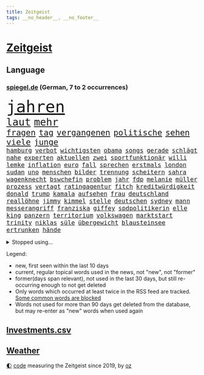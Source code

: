 ```yaml
---
title: Zeitgeist
tags: __no_header__, __no_footer__
---
```


# [Zeitgeist](https://oliz.io/zeitgeist/)

## Language

<h3><a href="https://www.spiegel.de" target="_blank">spiegel.de</a> (German, 7 to 2 occurrences)</h3>
<p style="font-family:monospace">
<span style="font-size:32pt"><a href="news_links.html#jahren" class="current">jahren</a></span>
<br>
<span style="font-size:20pt"><a href="news_links.html#laut" class="current">laut</a></span>
<span style="font-size:20pt"><a href="news_links.html#mehr" class="current">mehr</a></span>
<br>
<span style="font-size:16pt"><a href="news_links.html#fragen" class="current">fragen</a></span>
<span style="font-size:16pt"><a href="news_links.html#tag" class="current">tag</a></span>
<span style="font-size:16pt"><a href="news_links.html#vergangenen" class="current">vergangenen</a></span>
<span style="font-size:16pt"><a href="news_links.html#politische" class="current">politische</a></span>
<span style="font-size:16pt"><a href="news_links.html#sehen" class="current">sehen</a></span>
<span style="font-size:16pt"><a href="news_links.html#viele" class="current">viele</a></span>
<span style="font-size:16pt"><a href="news_links.html#junge" class="current">junge</a></span>
<br>
<span style="font-size:12pt"><a href="news_links.html#hamburg" class="current">hamburg</a></span>
<span style="font-size:12pt"><a href="news_links.html#verbot" class="current">verbot</a></span>
<span style="font-size:12pt"><a href="news_links.html#wichtigsten" class="current">wichtigsten</a></span>
<span style="font-size:12pt"><a href="news_links.html#obama" class="current">obama</a></span>
<span style="font-size:12pt"><a href="news_links.html#songs" class="current">songs</a></span>
<span style="font-size:12pt"><a href="news_links.html#gerade" class="current">gerade</a></span>
<span style="font-size:12pt"><a href="news_links.html#schlägt" class="current">schlägt</a></span>
<span style="font-size:12pt"><a href="news_links.html#nahe" class="current">nahe</a></span>
<span style="font-size:12pt"><a href="news_links.html#experten" class="current">experten</a></span>
<span style="font-size:12pt"><a href="news_links.html#aktuellen" class="current">aktuellen</a></span>
<span style="font-size:12pt"><a href="news_links.html#zwei" class="current">zwei</a></span>
<span style="font-size:12pt"><a href="news_links.html#sportfunktionär" class="new">sportfunktionär</a></span>
<span style="font-size:12pt"><a href="news_links.html#willi" class="current">willi</a></span>
<span style="font-size:12pt"><a href="news_links.html#lemke" class="current">lemke</a></span>
<span style="font-size:12pt"><a href="news_links.html#inflation" class="current">inflation</a></span>
<span style="font-size:12pt"><a href="news_links.html#euro" class="current">euro</a></span>
<span style="font-size:12pt"><a href="news_links.html#fall" class="current">fall</a></span>
<span style="font-size:12pt"><a href="news_links.html#sprechen" class="current">sprechen</a></span>
<span style="font-size:12pt"><a href="news_links.html#erstmals" class="current">erstmals</a></span>
<span style="font-size:12pt"><a href="news_links.html#london" class="current">london</a></span>
<span style="font-size:12pt"><a href="news_links.html#sudan" class="current">sudan</a></span>
<span style="font-size:12pt"><a href="news_links.html#uno" class="current">uno</a></span>
<span style="font-size:12pt"><a href="news_links.html#menschen" class="current">menschen</a></span>
<span style="font-size:12pt"><a href="news_links.html#bilder" class="current">bilder</a></span>
<span style="font-size:12pt"><a href="news_links.html#trennung" class="current">trennung</a></span>
<span style="font-size:12pt"><a href="news_links.html#scheitern" class="current">scheitern</a></span>
<span style="font-size:12pt"><a href="news_links.html#sahra" class="current">sahra</a></span>
<span style="font-size:12pt"><a href="news_links.html#wagenknecht" class="current">wagenknecht</a></span>
<span style="font-size:12pt"><a href="news_links.html#bswchefin" class="current">bswchefin</a></span>
<span style="font-size:12pt"><a href="news_links.html#problem" class="current">problem</a></span>
<span style="font-size:12pt"><a href="news_links.html#jahr" class="current">jahr</a></span>
<span style="font-size:12pt"><a href="news_links.html#fdp" class="current">fdp</a></span>
<span style="font-size:12pt"><a href="news_links.html#melanie" class="current">melanie</a></span>
<span style="font-size:12pt"><a href="news_links.html#müller" class="current">müller</a></span>
<span style="font-size:12pt"><a href="news_links.html#prozess" class="current">prozess</a></span>
<span style="font-size:12pt"><a href="news_links.html#vertagt" class="new">vertagt</a></span>
<span style="font-size:12pt"><a href="news_links.html#ratingagentur" class="new">ratingagentur</a></span>
<span style="font-size:12pt"><a href="news_links.html#fitch" class="new">fitch</a></span>
<span style="font-size:12pt"><a href="news_links.html#kreditwürdigkeit" class="new">kreditwürdigkeit</a></span>
<span style="font-size:12pt"><a href="news_links.html#donald" class="current">donald</a></span>
<span style="font-size:12pt"><a href="news_links.html#trump" class="current">trump</a></span>
<span style="font-size:12pt"><a href="news_links.html#kamala" class="current">kamala</a></span>
<span style="font-size:12pt"><a href="news_links.html#aufsehen" class="current">aufsehen</a></span>
<span style="font-size:12pt"><a href="news_links.html#frau" class="current">frau</a></span>
<span style="font-size:12pt"><a href="news_links.html#deutschland" class="current">deutschland</a></span>
<span style="font-size:12pt"><a href="news_links.html#reallöhne" class="new">reallöhne</a></span>
<span style="font-size:12pt"><a href="news_links.html#jimmy" class="current">jimmy</a></span>
<span style="font-size:12pt"><a href="news_links.html#kimmel" class="current">kimmel</a></span>
<span style="font-size:12pt"><a href="news_links.html#stelle" class="current">stelle</a></span>
<span style="font-size:12pt"><a href="news_links.html#deutschen" class="current">deutschen</a></span>
<span style="font-size:12pt"><a href="news_links.html#sydney" class="new">sydney</a></span>
<span style="font-size:12pt"><a href="news_links.html#mann" class="current">mann</a></span>
<span style="font-size:12pt"><a href="news_links.html#messerangriff" class="current">messerangriff</a></span>
<span style="font-size:12pt"><a href="news_links.html#franziska" class="current">franziska</a></span>
<span style="font-size:12pt"><a href="news_links.html#giffey" class="current">giffey</a></span>
<span style="font-size:12pt"><a href="news_links.html#spdpolitikerin" class="current">spdpolitikerin</a></span>
<span style="font-size:12pt"><a href="news_links.html#elle" class="new">elle</a></span>
<span style="font-size:12pt"><a href="news_links.html#king" class="current">king</a></span>
<span style="font-size:12pt"><a href="news_links.html#panzern" class="new">panzern</a></span>
<span style="font-size:12pt"><a href="news_links.html#territorium" class="current">territorium</a></span>
<span style="font-size:12pt"><a href="news_links.html#volkswagen" class="current">volkswagen</a></span>
<span style="font-size:12pt"><a href="news_links.html#marktstart" class="new">marktstart</a></span>
<span style="font-size:12pt"><a href="news_links.html#trinity" class="new">trinity</a></span>
<span style="font-size:12pt"><a href="news_links.html#niklas" class="current">niklas</a></span>
<span style="font-size:12pt"><a href="news_links.html#süle" class="current">süle</a></span>
<span style="font-size:12pt"><a href="news_links.html#übergewicht" class="new">übergewicht</a></span>
<span style="font-size:12pt"><a href="news_links.html#blausteinsee" class="new">blausteinsee</a></span>
<span style="font-size:12pt"><a href="news_links.html#ertrunken" class="current">ertrunken</a></span>
<span style="font-size:12pt"><a href="news_links.html#hände" class="current">hände</a></span>
</p>
<details>
<summary>Stopped using...</summary>
<p class="former" style="font-size:12pt">
bemüht(1392) partie(1392) situation(1392) gestartet(1391) mainz(1391) persönliche(1391) leichter(1390) müssten(1390) co₂(1389) cristiano(1389) getan(1389) investieren(1389) nein(1389) pressekonferenz(1389) ronaldo(1389) schildert(1389) steigenden(1389) treffer(1389) verlegt(1389) angeklagte(1388) beschäftigt(1388) einstieg(1388) lebensmittel(1388) nachruf(1388) sanktionen(1388) staatschef(1388) vorschläge(1388) 75(1387) bundesrepublik(1387) hieß(1387) kohle(1387) vereinigten(1387) 6(1386) aufgefordert(1386) botschaften(1386) brüssel(1386) gewaltige(1386) gezogen(1386) summe(1386) volker(1386) analyse(1385) becker(1385) berufung(1385) blickt(1385) joachim(1385) lastwagen(1385) pflege(1385) plus(1385) schaltet(1385) verlust(1385) welchem(1385) xi(1385) äußerungen(1385) egal(1384) klaren(1384) löste(1384) übergriffe(1384) allianz(1383) bochum(1383) erlassen(1383) flüchtlinge(1383) keller(1383) mittel(1383) rechnet(1383) rheinlandpfalz(1383) schiedsrichter(1383) sexuelle(1383) versprochen(1383) verstorbenen(1383) digitalisierung(1382) nahverkehr(1382) gehe(1381) lust(1381) portugal(1381) saarland(1381) spott(1381) umwelt(1381) anwälte(1380) minute(1380) niederlande(1380) 29(1379) behörde(1379) gegangen(1379) leer(1379) märz(1379) pocht(1379) aufruf(1378) leitet(1378) sache(1378) stets(1378) verschwand(1378) ökonom(1378) fleisch(1377) klären(1377) aufnahme(1376) gestürzt(1376) trafen(1376) franziskus(1375) manuel(1375) mode(1375) papst(1375) türkischen(1375) halb(1374) geflogen(1372) organisation(1372) belegen(1371) klimapolitik(1370) ebenso(1366) mercedes(1365) insassen(1364) katholischen(1359) wusste(1358) insolvenz(1355) hilfen(1353) karten(1352) niedrig(1351) fehlende(1350) munition(1349) tuchel(1344) teuren(1338) rakete(1333) missbrauchs(1326) stopp(1305) wetterdienst(1295) öffnet(1278) rein(1240) felix(1152) zentralbank(1133) ausnahme(1130) verdi(1130) bauern(1122) schrumpft(1120) auswärtige(1116) bundesrat(1106) insbesondere(1105) wissing(1054) world(1052) mike(1051) gehälter(1048) einigt(1033) abschreckung(1023) fachkräfte(1019) volksverhetzung(1007) umsetzung(1004) gestört(991) dutzenden(977) otto(976) schärfere(974) unserem(972) kompromiss(963) verabschieden(961) zerstörung(945) waffenlieferungen(938) zusammenhalt(931) geplatzt(926) soldat(925) überwachung(925) streik(905) abseits(894) fern(876) baustelle(866) hochschule(861) kriegsverbrechen(861) iranische(852) gewerkschaften(842) überlebenden(839) schwarzes(833) fernen(828) verärgert(809) isoliert(805) mordfall(800) steuerhinterziehung(798) sinne(794) verklagen(793) kaiserslautern(792) chinesischer(790) joshua(777) jugendlicher(774) kaffee(774) andrew(770) zuwanderung(767) 16jähriger(750) wissenschaft(748) digitale(747) eautos(747) ähnlichen(740) landwirtschaft(739) chinesen(734) freispruch(732) sunak(732) rishi(731) island(727) notruf(721) protestbewegung(721) hoffnungsträger(716) nation(716) 05(708) frühjahr(706) 63(702) kündigung(696) bundesbank(690) kita(684) ernährung(683) branchen(677) historisches(673) dokumentieren(667) persönlichen(667) pakete(657) methoden(656) rückstand(650) mama(649) deutschlandticket(606) migrationspolitik(603) game(602) saarlouis(601) überzeugen(600) dfbelf(596) haftbefehl(596) gekündigt(593) madonna(591) trauern(588) aufgelöst(586) vulkan(585) gelegenheit(583) al(578) mittelpunkt(574) nannte(574) kongo(569) geschwister(568) boom(566) bad(560) wohlstand(560) jason(547) 5000(543) eskalierte(539) bürokratie(538) nagelsmann(538) vermeintliche(534) lauf(533) insekten(532) 51(523) toll(521) wahlsieger(521) darmstadt(517) trier(517) rechtspopulisten(510) spiegelreport(508) gejagt(500) hinweg(499) hauptrolle(488) umsetzen(487) parlamentswahlen(486) arbeitskräfte(484) gründung(483) rückhalt(471) oberbayern(470) samuel(461) fühlte(456) fisch(454) jagen(453) erging(448) formuliert(443) kane(443) rechter(441) sparkassen(433) blamiert(430) drohnenangriffe(428) bitter(424) kurzer(415) luftangriffen(415) einbestellt(414) fürth(414) hitzewellen(414) blockierte(411) widerstands(411) stock(410) marschflugkörper(408) budget(407) errichtet(405) einbringen(404) milliardenschweren(397) selben(395) thunberg(393) preiserhöhung(392) abwenden(391) flieger(389) pass(385) verfilmt(383) ezb(382) ermordet(377) victoria(375) desaster(372) heim(372) kooperiert(372) aufatmen(370) todesfall(370) iphone(368) showdown(368) gerichtsverfahren(367) immobilienmarkt(367) strenger(366) andré(364) sterne(364) argentiniens(361) sechsstellige(361) psyche(359) entstand(357) innere(351) parlamentswahl(351) gedreht(350) winde(350) metern(349) airport(348) körperliche(344) mary(344) negative(343) ausscheiden(342) ehrung(340) jon(335) tankstelle(334) javier(332) milei(332) schiitenmiliz(331) technisch(330) knacken(325) dumm(322) rki(322) young(321) schwester(320) onkel(318) gastronomie(317) moritz(312) nszeit(311) berüchtigte(306) harsche(306) fehlte(305) proben(305) verfolgte(305) vergehen(305) challenge(303) kimmich(303) verschickt(301) mehrmals(300) dankbar(298) 43(296) regelungen(296) schenkt(295) protestierenden(294) gedächtnis(290) nächte(290) ungerecht(288) böse(284) mars(284) gerechnet(283) mexikos(283) pflegeheim(281) hongkong(279) lasst(279) gazastreifens(278) charkiw(277) emotionaler(275) erfindung(275) spender(275) nouripour(274) omid(274) hamasangriff(273) kracht(273) extremistischen(270) tränengas(269) waffenstillstand(269) hasst(266) attraktiver(265) club(264) südlichen(263) reederei(262) signa(262) einheitliche(260) herbe(260) eminem(259) furchtbar(259) staatssekretärin(259) weltlage(258) erkannt(256) warnstreiks(256) fußballspieler(255) künftige(255) 16jährigen(252) ausländer(252) habecks(252) netzbetreiber(252) auskunft(251) kulturszene(251) stille(251) signalisiert(249) suizid(249) geiselnahme(247) spiels(247) erlässt(246) sprecherin(246) emma(245) joel(245) kriegstüchtig(244) 37jährige(243) gespalten(243) spdfraktionschef(243) unfalltod(243) bezahlung(241) signagruppe(241) anstehenden(240) ließe(240) petra(240) bundeskartellamt(239) kassieren(236) einverstanden(235) taugt(234) tourt(234) gesichter(233) ostern(233) bedrängnis(232) genügend(229) verschüttet(228) autokonzern(227) notlage(227) dubai(226) wackelt(226) leise(225) uganda(224) beleidigungen(223) falle(222) künftiger(221) stoffe(221) tausender(221) weiblich(220) historischer(219) usdollar(219) entzogen(218) heimischen(217) stefanie(215) notaufnahme(214) amy(213) frühzeitig(213) grande(213) guardiola(212) sekeinsatz(212) roberts(210) interessieren(207) aufgedeckt(206) oma(206) neugier(205) verstörende(204) dreyer(202) leiten(202) ordentlich(202) verwendung(202) abgefeuert(200) absatz(200) leidenschaftlicher(200) vorliegt(200) 31jähriger(199) high(199) le(199) mangelnde(198) cotrainer(197) hollywoods(197) lachen(197) wärmepumpen(197) bevorzugen(196) pep(196) aufklären(195) neuwahl(194) b(193) fossil(193) emobilität(191) minus(191) abfahrt(190) dave(190) homo(190) koblenz(190) militärübungen(190) cdu/csu(189) niedriger(189) zeitzeugen(189) anpassung(188) landsleuten(188) typs(188) elvis(187) inmitten(187) siebzigerjahren(187) wohnungssuche(187) abgetaucht(186) western(185) bestsellerautor(183) langes(183) alkoholfreie(182) bauernproteste(182) fernhalten(182) norweger(182) beantragt(181) behindert(181) dreh(181) sächsische(181) weltstar(181) girls(180) spektakuläres(180) haag(179) begraben(177) terrormiliz(177) entlastungen(176) verbündete(176) anmelden(174) frühes(174) pay(174) zerrissen(174) hummels(172) insolvente(172) mats(172) staub(172) 160(170) afdabgeordnete(170) 13jährigen(169) bemerkenswerte(169) blaupause(169) erklärungen(169) schlangen(169) stützt(169) erobert(168) politischem(168) rechnungen(168) angeworben(167) aufgeklärt(167) ratschlag(167) nationalsozialismus(166) summen(166) trotzig(166) anonymen(165) fressen(165) solches(165) 64(164) angehoben(164) murphy(164) satt(164) zeugnis(164) rechtlichen(163) unfair(163) anforderungen(162) platzt(162) vorgesehen(162) wald(161) einwanderer(160) kreuzfahrtschiff(160) realistische(160) vergütung(159) anerkennung(157) einlösen(157) widerlegen(157) gäbe(156) jordan(156) lucy(155) ungarische(155) glimpflich(154) popikone(154) zugesprochen(154) gesänge(153) posse(153) chinesisches(151) vermittler(151) huawei(150) löcher(150) benannt(149) schärfste(149) siebten(149) usmedien(149) superreichen(148) fair(147) urteilte(147) däne(146) forschungsteam(146) krause(146) autofahrerin(145) djirsarai(145) lara(145) meistertitel(145) supermärkte(145) msc(144) zentimeter(144) durchsuchung(143) exfußballer(142) national(142) rassemblement(142) drehbuch(141) planung(141) bezahlte(140) neil(140) fremden(138) preisgegeben(137) ruth(137) kriegsverlauf(136) erhielten(135) queens(135) talente(135) 58jähriger(134) alec(134) ampelpolitiker(134) baldwin(134) kamerafrau(134) verstörenden(134) abschiedstournee(133) berührende(133) verbraucherpreise(133) drohe(132) lizenz(132) anmeldung(131) 18jährigen(130) bernard(130) schauspielerinnen(130) kippte(129) trek(129) authentisch(127) 57(126) boxer(126) jeff(126) singapur(126) taxis(126) kinderärztin(125) laufende(125) regierungschefs(125) alleingang(124) gelöscht(124) kinohit(124) kriegsführung(124) netzwerken(123) schrank(123) überfahrt(123) intensiv(122) 14jährigen(121) johansson(121) messen(121) reiht(121) scarlett(121) wiedersehen(121) hetzt(120) anwesen(119) drittes(119) källenius(119) mercedeschef(119) ola(119) spannende(119) umbenannt(119) wendungen(119) alters(118) ausprobiert(118) bergsteigen(118) chefposten(118) vorzubereiten(118) abgelaufen(117) anbietern(117) auswärtigen(117) schlimmste(116) zusätzlichen(116) beeindruckende(115) orientieren(114) todesfällen(114) bruders(113) milliardenauftrag(113) polizeieinsätze(113) gerüst(112) gruß(112) hirnforschung(112) klimaschützer(112) lakers(112) netzwerke(112) ausrüster(111) kibbuz(111) teich(111) denkbar(110) klimaprotest(109) unerwarteten(109) billionen(108) milliardengeschäft(108) privatsphäre(108) se(108) absurde(107) l'amour(106) toujours(106) abgeschoben(105) bestechlichkeit(105) brunson(105) fußballverbands(105) louis(105) milchstraße(105) rouge(105) stichwahl(105) wout(105) alltäglich(104) sommerzeit(104) statistische(104) exgesundheitsminister(103) leuten(103) nett(103) türen(103) bildeten(102) postet(102) fußballers(100) sparkurs(100) straßenbahn(100) ghana(99) parteikollegen(99) abgestraft(98) etablierte(98) microsofts(98) rechnung(98) ungarischen(98) beherrscht(97) diplomatischen(97) ernstfall(97) massensturz(97) relativ(97) angelegte(96) elfmeterschießen(96) gemalt(96) bundesvorstand(95) steinzeit(95) sticht(95) trainingslager(95) düstere(94) jugendkriminalität(94) entlohnung(93) großkonzerne(93) verunsichert(93) vorstellung(93) weltgrößten(93) ewig(92) spektakulärsten(92) verspielt(92) ärgernis(92) abonnenten(91) eint(91) entschädigen(91) missionen(91) spritpreise(91) andernorts(90) militärischer(90) plage(90) wertvollen(90) angetreten(89) beginns(89) beleidigung(89) downing(89) fahrschein(89) meistens(89) regierungswechsel(89) toxischen(89) zusammenhalten(89) ätna(89) einhundert(88) g7staaten(88) herauszufinden(88) verprügeln(88) vorgängers(88) dreckig(87) fuhren(87) leiterin(87) ostereier(87) rechtspopulistischer(87) schüttete(87) steuererklärung(87) 78(86) behindern(86) beschränkungen(86) fürchtete(86) gesteckt(86) herzversagen(86) leuchten(86) telekom(86) unterschreiben(86) akzeptieren(85) capri(85) fahrradfahrer(85) sportwissenschaftler(85) attackierte(84) charakter(84) flair(84) laufender(84) positive(84) 75jährige(83) ausgebremst(83) abwechslungsreich(82) eddy(82) fahrern(82) industriegebiet(82) patrioten(82) übermittelt(82) auswärtiges(81) bezwingen(81) inder(81) neunjährigen(81) schwimmerinnen(81) bbcmoderator(80) blüht(80) erbost(80) fragwürdiger(80) kinderklinik(80) küssen(80) legalisiert(80) streaminganbieter(80) 28jährige(79) beschlagnahmten(79) eingerechnet(79) millionenwert(79) mythen(79) rechtspopulismus(79) stalking(79) weibchen(79) wirt(79) zahnarzt(79) 21jährige(78) abfindungen(78) begrenzten(78) erlebten(78) geldwäsche(78) lagunenstadt(78) oeynhausen(78) ratte(78) sbahn(78) tagestouristen(78) trumpf(78) amtsträger(77) farbattacke(77) feuerlöschern(77) fix(77) orange(77) präparierten(77) sprühten(77) auszulösen(76) automaten(76) bistum(76) krisentreffen(76) meeresfrüchte(76) mumifizierte(76) tornado(76) unglaublich(76) gültigen(75) hagel(75) knackt(75) renaissance(75) beckham(74) impfstoffe(74) jar(74) klang(74) klo(74) kundinnen(74) tschassiw(74) jenna(73) klartext(73) masken(73) mitgebracht(73) ortega(73) voraussetzungen(73) abnehmspritze(72) bardella(72) moulin(72) mühlenflügel(72) niederschlägen(72) premiers(72) prognosen(72) verpassten(72) zwayer(72) antiisraelischer(71) aufträgen(71) eddie(71) europawahlen(71) geile(71) güler(71) komiker(71) lebenserwartung(71) mitgliedschaft(71) nachdenken(71) schob(71) sexy(71) talkshowmoderatorin(71) verzockt(71) aufkommen(70) enkeltrick(70) pfiffe(70) scharfmachern(70) 900000(69) adams(69) populär(69) strahlen(69) besitzt(68) feindbild(68) handzeichen(68) juan(68) mounjaro(68) nsvergleich(68) uspopstar(68) who’s(68) 155(67) bon(67) durchbrechen(67) gelbe(67) jovi(67) mitreißenden(67) verwahrt(67) alarmstufe(66) handele(66) drittgrößten(65) grünenvorsitzende(65) hausfrau(65) preiserhöhungen(65) schleichenden(65) ungewollte(65) verschleppte(65) eras(64) fußballfieber(64) nacheinander(64) blunt(63) cher(63) topstars(63) amelie(62) kanzelt(62) magnum(62) spdzentrale(62) alpinisten(61) höhepunkte(61) inne(61) inszenieren(61) absagen(60) begehrt(59) clooney(59) hilton(59) kletterer(59) militärziele(59) mittelfeldspielers(59) regierenden(59) schlagstock(59) sorten(59) weltbild(59) aufsteigen(58) versetzen(58) amerikanischer(57) butker(57) millionenstadt(57) stöhnen(57) aufgeladenes(56) lustiges(56) standards(56) vorgeschichte(56) woke(56) zeitfahren(56) abgeführt(55) ausgewechselt(55) bevorstehenden(55) bürgerschaft(55) heiko(55) joost(55) meryl(55) nebensache(55) nordfranzösischen(55) rouen(55) steuereinnahmen(55) streep(55) akte(54) schlussspurt(54) vagina(54) apotheken(53) fdpgeneralsekretär(53) fossilen(53) herum(53) kurswechsel(53) revolutionieren(53) sonja(53) usbotschafterin(53) beef(52) exmanager(52) geopolitische(52) hauptstädte(52) muscheln(52) pochen(52) sahrawagenknechtpartei(52) sturmböen(52) wilders(52) bröckelt(51) böses(51) dresdner(51) etappensieg(51) lech(51) chipherstellers(50) kollegin(50) militärmanöver(50) millennial(50) pausiert(50) populist(50) bildungsministerium(49) extremwetter(49) fehlverhaltens(49) firmenpatriarchen(49) geheimplan(49) jugendbande(49) kifirma(49) linklater(49) strippen(49) unwetters(49) verächtlich(49) ausfüllen(48) bekanntes(48) l’amour(48) mitgliedstaaten(48) müttern(48) ratten(48) sinniert(48) d’agostino(47) gigi(47) medwedew(47) strategiepapier(47) tree(47) ölkonzerns(47) bongiovi(46) durchschnittlich(46) kinshasa(46) mitgerissen(46) pyrotechnik(46) rechenschaft(46) royal(46) suff(46) verhängnisvollen(46) brown(45) existieren(45) halyna(45) hutchins(45) angeprangert(44) f16kampfjets(44) natoostflanke(44) quaid(44) versprachen(44) wahltag(44) einseitig(43) epidemie(43) irre(43) wahltermin(43) fitness(42) polizeigewalt(42) präsidentschaftsanwärter(42) rechtsbündnis(42) schutt(42) sätzen(42) aneinandergeraten(41) back(41) exgeheimdienstchef(41) núñez(41) profitierten(41) semaglutid(41) shady(41) slim(41) unlösbare(41) wirkstoff(41) zurückhalten(41) 2002(40) anheizen(40) brenda(40) durchschnittsverdiener(40) einfahren(40) mitansehen(40) stichwahlen(40) verlorenen(40) wiedergeburt(40) betracht(39) frauenförderung(39) solch(39) altersdiskriminierung(38) lacher(38) 25jährige(37) 28jähriger(37) beharrt(37) costner(37) cover(37) crazy(37) gebrandmarkt(37) heizungen(37) herausfordern(37) rachel(37) schwächer(37) schüttelt(37) geschäftsmann(36) lawrence(36) minderjähriger(36) nazideutschland(36) jasmine(35) modi(35) narendra(35) paolini(35) steuererleichterungen(35) bergsteigerin(34) faktor(34) reformer(34) schildern(34) umkreisen(34) parteizentrale(33) aufstand(32) behält(32) bürgerinnen(32) gezerre(32) kriegswirtschaft(32) polizeibeamtin(32) töpfer(32) unregierbar(32) 360(31) attestieren(31) bärchen(31) drittem(31) eignung(31) gemeinsames(31) indonesischen(31) linksbündnis(31) rechtspopulistin(31) unterhaus(31) weiden(31) farage(30) martyrium(30) nigel(30) rechtsnationalen(30) regulären(30) datingapp(29) gewaltfreie(29) halter(29) hochrechnungen(29) inventar(29) ukrainerin(29) vorläufigen(29) wahlzettel(29) cassel(28) diesel(28) guirassy(28) hetzen(28) häufige(28) serhou(28) wahlbeteiligung(28) wahllokale(28) weiterspielen(28) extrainer(27) finanzmärkte(27) gegenseite(27) nervosität(27) rauer(27) stalker(27) fördergelder(26) organisierter(26) personalien(26) rekordsummen(26) zelle(26) aufstellung(25) bootsunglück(25) defensiven(25) familiengeschichte(25) jude(25) kürzt(25) satellitenbildern(25) sexualisierung(25) viertelmilliarde(25) aufzuhalten(24) bellingham(24) kalt(24) magentatv(24) weghorst(24) zahlte(24) animationsfilm(23) autounfall(23) döring(23) erfinden(23) ernennt(23) heftigem(23) ressortchefin(23) 52jährigen(22) 88(22) eile(22) emspiel(22) fähigkeiten(22) herrschte(22) schleppen(22) eingekauft(21) koeman(21) ronald(21) spe(21) überwiegend(21) gefilmt(20) ladenetz(20) lebten(20) mel(20) verbergen(20) arda(19) buckinghampalast(19) emfußballspiel(19) fieber(19) financial(19) verrührt(19) vorherigen(19) meg(18) pfosten(18) chronologie(17) dagestan(17) ex(17) führungspositionen(17) geldauflage(17) reis(17) schadensbegrenzung(17) sechser(17) tennisturnier(17) verwerfungen(17) abteilung(16) fitnessstudio(16) frankreichwahl(16) malu(16) rettungsschwimmer(16) schied(16) usstudie(16) demokratischer(15) durchlebte(15) erschwinglicher(15) gehstock(15) mannschaften(15) maskenbeschaffung(15) nachtleben(15) natotreffen(15) nepobaby(15) oberfläche(15) outet(15) polemik(15) ruto(15) spahns(15) tah(15) weitreichende(15) indiens(14) interessante(14) jurassic(14) zugunsten(14) altersarmut(13) bestellungen(13) cnn(13) entgegenwirken(13) ersticht(13) fantasie(13) fußballmatch(13) genügen(13) horizon(13) moderate(13) niels(13) raketenangriffen(13) revolte(13) verborgen(13) wrestling(13) blitze(12) einschaltquoten(12) monatlichen(12) hübsche(11) koffer(11) natogipfel(11) plätze(11) spätes(11) wobei(11)
</p>
</details>
<p>Legend:
<ul>
<li><span class="new">new</span>, first seen within the last 10 days</li>
<li><span class="current">current</span>, regular topical words used in the news, not "new", not "former"</li>
<li><span class="former">former(days span relevant)</span>, not used in the last 30 days, but still re-occurring enough to not get deleted</li>
<li>Only words which occurred at least twice in the RSS feed are tracked. <a href="language/filters.py">Some common words are blocked</a></li>
<li>Words not used for more than 90 days get deleted from the database, but may re-enter as "new" words when used again</li>
</ul>
</p>

## [Investments](investments.html)[.csv](investments.csv)

## [Weather](weather.html)

<footer>
<a href="javascript:toggleTheme()" class="nav">🌓</a>
<a href="https://github.com/ooz/zeitgeist">code</a> measuring the Zeitgeist since 2019, by <a href="https://oliz.io">oz</a>
</footer>
